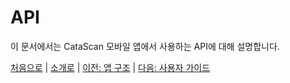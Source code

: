 # API

이 문서에서는 CataScan 모바일 앱에서 사용하는 API에 대해 설명합니다.

[처음으로](../overview.md) | 
[소개로](00_introduction.md) | 
[이전: 앱 구조](02_app_architecture.md) | 
[다음: 사용자 가이드](04_user_guide.md) 